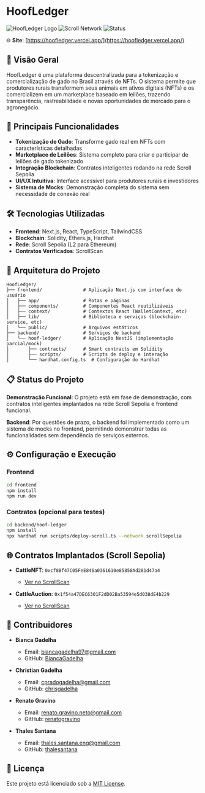 # HoofLedger
 
![HoofLedger Logo](https://img.shields.io/badge/HoofLedger-Blockchain%20Cattle%20Marketplace-green)
![Scroll Network](https://img.shields.io/badge/Network-Scroll%20Sepolia-6A51FF)
![Status](https://img.shields.io/badge/Status-Demo-orange)

🌐 **Site**: [https://hoofledger.vercel.app/](https://hoofledger.vercel.app/)

## 🐄 Visão Geral

HoofLedger é uma plataforma descentralizada para a tokenização e comercialização de gado no Brasil através de NFTs. O sistema permite que produtores rurais transformem seus animais em ativos digitais (NFTs) e os comercializem em um marketplace baseado em leilões, trazendo transparência, rastreabilidade e novas oportunidades de mercado para o agronegócio.

## 🚀 Principais Funcionalidades

- **Tokenização de Gado**: Transforme gado real em NFTs com características detalhadas
- **Marketplace de Leilões**: Sistema completo para criar e participar de leilões de gado tokenizado
- **Integração Blockchain**: Contratos inteligentes rodando na rede Scroll Sepolia
- **UI/UX Intuitiva**: Interface acessível para produtores rurais e investidores
- **Sistema de Mocks**: Demonstração completa do sistema sem necessidade de conexão real

## 🛠️ Tecnologias Utilizadas

- **Frontend**: Next.js, React, TypeScript, TailwindCSS
- **Blockchain**: Solidity, Ethers.js, Hardhat
- **Rede**: Scroll Sepolia (L2 para Ethereum)
- **Contratos Verificados**: ScrollScan

## 🔄 Arquitetura do Projeto

```
HoofLedger/
├── frontend/               # Aplicação Next.js com interface do usuário
│   ├── app/                # Rotas e páginas
│   ├── components/         # Componentes React reutilizáveis
│   ├── context/            # Contextos React (WalletContext, etc)
│   ├── lib/                # Biblioteca e serviços (blockchain-service, etc)
│   └── public/             # Arquivos estáticos
├── backend/                # Serviços de backend
│   └── hoof-ledger/        # Aplicação NestJS (implementação parcial/mock)
│       ├── contracts/      # Smart contracts em Solidity
│       ├── scripts/        # Scripts de deploy e interação
│       └── hardhat.config.ts  # Configuração do Hardhat
```

## 📋 Status do Projeto

**Demonstração Funcional**: O projeto está em fase de demonstração, com contratos inteligentes implantados na rede Scroll Sepolia e frontend funcional.

**Backend**: Por questões de prazo, o backend foi implementado como um sistema de mocks no frontend, permitindo demonstrar todas as funcionalidades sem dependência de serviços externos.

## ⚙️ Configuração e Execução

### Frontend

```bash
cd frontend
npm install
npm run dev
```

### Contratos (opcional para testes)

```bash
cd backend/hoof-ledger
npm install
npx hardhat run scripts/deploy-scroll.ts --network scrollSepolia
```

## 🌐 Contratos Implantados (Scroll Sepolia)

- **CattleNFT**: `0xcf8Bf47C05FeE846a0361610e85858Ad281d47a4`
  - [Ver no ScrollScan](https://sepolia.scrollscan.com/address/0xcf8Bf47C05FeE846a0361610e85858Ad281d47a4#code)

- **CattleAuction**: `0x1f54a47DEC6301F2dD02Ba53594e5d038dE4b229`
  - [Ver no ScrollScan](https://sepolia.scrollscan.com/address/0x1f54a47DEC6301F2dD02Ba53594e5d038dE4b229#code)

## 🙌 Contribuidores

- **Bianca Gadelha**
  - Email: biancagadelha97@gmail.com
  - GitHub: [BiancaGadelha](https://github.com/BiancaGadelha)

- **Christian Gadelha**
  - Email: cpradogadelha@gmail.com
  - GitHub: [chrisgadelha](https://github.com/chrisgadelha)

- **Renato Gravino**
  - Email: renato.gravino.neto@gmail.com
  - GitHub: [renatogravino](https://github.com/renatogravino)

- **Thales Santana**
  - Email: thales.santana.eng@gmail.com
  - GitHub: [thalesantana](https://github.com/thalesantana)

## 📜 Licença

Este projeto está licenciado sob a [MIT License](LICENSE).


